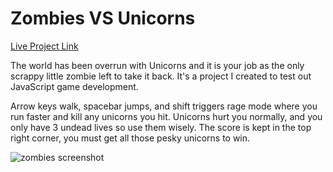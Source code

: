 # Zombies VS Unicorns

[Live Project Link][zombie]

[zombie]: http://tracykm.github.io/zombies-vs-unicorns/

The world has been overrun with Unicorns and it is your job as the only scrappy little zombie left to take it back.
It's a project I created to test out JavaScript game development.

Arrow keys walk, spacebar jumps, and shift triggers rage mode where you run faster and kill any unicorns you hit. Unicorns hurt you normally, and you only have 3 undead lives so use them wisely. The score is kept in the top right corner, you must get all those pesky unicorns to win.

![zombies screenshot](http://tracymullen.com/images/zombies.jpg "zombies screenshot")
